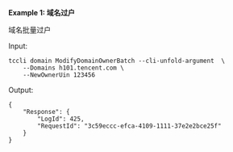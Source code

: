 **Example 1: 域名过户**

域名批量过户

Input: 

```
tccli domain ModifyDomainOwnerBatch --cli-unfold-argument  \
    --Domains h101.tencent.com \
    --NewOwnerUin 123456
```

Output: 
```
{
    "Response": {
        "LogId": 425,
        "RequestId": "3c59eccc-efca-4109-1111-37e2e2bce25f"
    }
}
```

